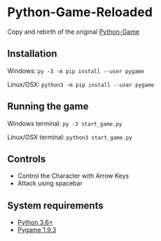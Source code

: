 # Python-Game-Reloaded
Copy and rebirth of the original [Python-Game](https://github.com/drspaceman0/Python-Game)

## Installation
Windows:
`py -3 -m pip install --user pygame`

Linux/OSX:
`python3 -m pip install --user pygame`

## Running the game

Windows terminal:
`py -3 start_game.py`

Linux/OSX terminal:
`python3 start_game.py`

## Controls
* Control the Character with Arrow Keys
* Attack using spacebar

## System requirements
* [Python 3.6+](https://www.python.org/downloads/)
* [Pygame 1.9.3](http://www.pygame.org/download.shtml)
